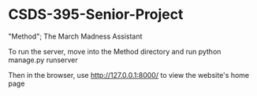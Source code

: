 # CSDS-395-Senior-Project
"Method"; The March Madness Assistant

To run the server, move into the Method directory and run python manage.py runserver

Then in the browser, use http://127.0.0.1:8000/ to view the website's home page
